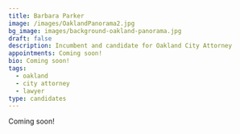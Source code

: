 ```yaml
---
title: Barbara Parker
image: /images/OaklandPanorama2.jpg
bg_image: images/background-oakland-panorama.jpg
draft: false
description: Incumbent and candidate for Oakland City Attorney
appointments: Coming soon!
bio: Coming soon!
tags:
  - oakland
  - city attorney
  - lawyer
type: candidates
---
```

Coming soon!
